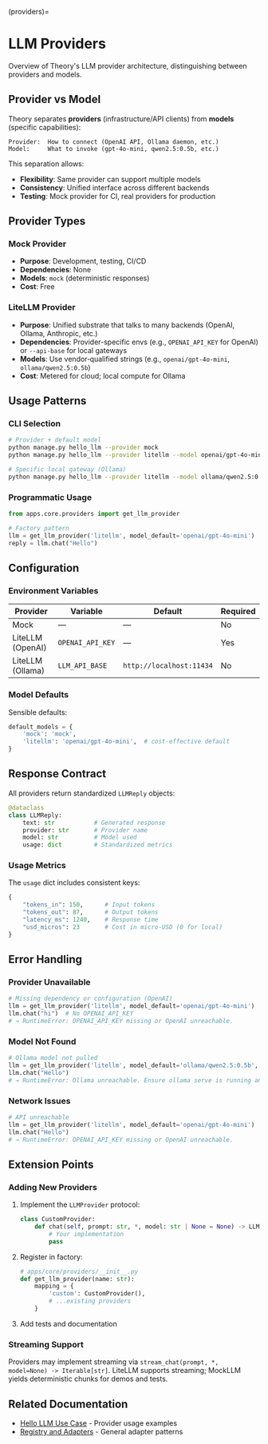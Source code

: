 (providers)=
# LLM Providers

Overview of Theory's LLM provider architecture, distinguishing between providers and models.

## Provider vs Model

Theory separates **providers** (infrastructure/API clients) from **models** (specific capabilities):

```
Provider:  How to connect (OpenAI API, Ollama daemon, etc.)
Model:     What to invoke (gpt-4o-mini, qwen2.5:0.5b, etc.)
```

This separation allows:
- **Flexibility**: Same provider can support multiple models
- **Consistency**: Unified interface across different backends
- **Testing**: Mock provider for CI, real providers for production

## Provider Types

### Mock Provider
- **Purpose**: Development, testing, CI/CD
- **Dependencies**: None
- **Models**: `mock` (deterministic responses)
- **Cost**: Free

### LiteLLM Provider
- **Purpose**: Unified substrate that talks to many backends (OpenAI, Ollama, Anthropic, etc.)
- **Dependencies**: Provider-specific envs (e.g., `OPENAI_API_KEY` for OpenAI) or `--api-base` for local gateways
- **Models**: Use vendor‑qualified strings (e.g., `openai/gpt-4o-mini`, `ollama/qwen2.5:0.5b`)
- **Cost**: Metered for cloud; local compute for Ollama

## Usage Patterns

### CLI Selection
```bash
# Provider + default model
python manage.py hello_llm --provider mock
python manage.py hello_llm --provider litellm --model openai/gpt-4o-mini

# Specific local gateway (Ollama)
python manage.py hello_llm --provider litellm --model ollama/qwen2.5:0.5b --api-base http://127.0.0.1:11434
```

### Programmatic Usage
```python
from apps.core.providers import get_llm_provider

# Factory pattern
llm = get_llm_provider('litellm', model_default='openai/gpt-4o-mini')
reply = llm.chat("Hello")
```

## Configuration

### Environment Variables

| Provider | Variable | Default | Required |
|----------|----------|---------|----------|
| Mock | — | — | No |
| LiteLLM (OpenAI) | `OPENAI_API_KEY` | — | Yes |
| LiteLLM (Ollama) | `LLM_API_BASE` | `http://localhost:11434` | No |

### Model Defaults

Sensible defaults:

```python
default_models = {
    'mock': 'mock',
    'litellm': 'openai/gpt-4o-mini',  # cost-effective default
}
```

## Response Contract

All providers return standardized `LLMReply` objects:

```python
@dataclass
class LLMReply:
    text: str           # Generated response
    provider: str       # Provider name
    model: str          # Model used
    usage: dict         # Standardized metrics
```

### Usage Metrics

The `usage` dict includes consistent keys:

```python
{
    "tokens_in": 150,      # Input tokens
    "tokens_out": 87,      # Output tokens  
    "latency_ms": 1240,    # Response time
    "usd_micros": 23       # Cost in micro-USD (0 for local)
}
```

## Error Handling

### Provider Unavailable
```python
# Missing dependency or configuration (OpenAI)
llm = get_llm_provider('litellm', model_default='openai/gpt-4o-mini')
llm.chat("hi")  # No OPENAI_API_KEY
# → RuntimeError: OPENAI_API_KEY missing or OpenAI unreachable.
```

### Model Not Found
```python  
# Ollama model not pulled
llm = get_llm_provider('litellm', model_default='ollama/qwen2.5:0.5b', api_base='http://127.0.0.1:11434')
llm.chat("Hello")
# → RuntimeError: Ollama unreachable. Ensure ollama serve is running and model is pulled (e.g., 'ollama pull qwen3:0.6b').
```

### Network Issues
```python
# API unreachable
llm = get_llm_provider('litellm', model_default='openai/gpt-4o-mini')
llm.chat("Hello")
# → RuntimeError: OPENAI_API_KEY missing or OpenAI unreachable.
```

## Extension Points

### Adding New Providers

1. Implement the `LLMProvider` protocol:
   ```python
   class CustomProvider:
       def chat(self, prompt: str, *, model: str | None = None) -> LLMReply:
           # Your implementation
           pass
   ```

2. Register in factory:
   ```python
   # apps/core/providers/__init__.py
   def get_llm_provider(name: str):
       mapping = {
           'custom': CustomProvider(),
           # ...existing providers
       }
   ```

3. Add tests and documentation

### Streaming Support

Providers may implement streaming via `stream_chat(prompt, *, model=None) -> Iterable[str]`.
LiteLLM supports streaming; MockLLM yields deterministic chunks for demos and tests.

## Related Documentation

- [Hello LLM Use Case](../use-cases/hello-llm.md) - Provider usage examples
- [Registry and Adapters](registry-and-adapters.md) - General adapter patterns
